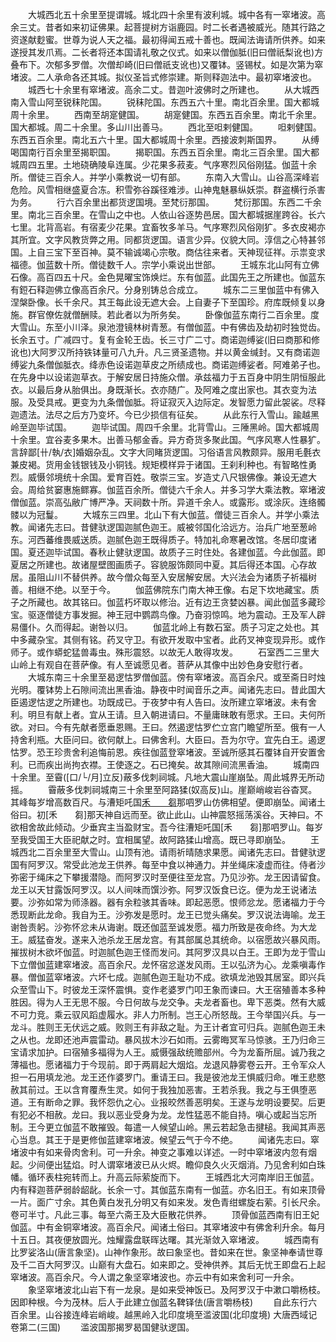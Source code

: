 <!-- { "loadSidebar": true } -->
　　大城西北五十余里至提谓城。城北四十余里有波利城。城中各有一窣堵波。高余三丈。昔者如来初证佛果。起菩提树方诣鹿园。时二长者遇被威光。随其行路之资遂献麨蜜。世尊为说人天之福。最初得闻五戒十善也。既闻法诲请所供养。如来遂授其发爪焉。二长者将还本国请礼敬之仪式。如来以僧伽胝(旧曰僧祇梨讹也)方叠布下。次郁多罗僧。次僧却崎(旧曰僧祇支讹也)又覆钵。竖锡杖。如是次第为窣堵波。二人承命各还其城。拟仪圣旨式修崇建。斯则释迦法中。最初窣堵波也。
　　城西七十余里有窣堵波。高余二丈。昔迦叶波佛时之所建也。
　　从大城西南入雪山阿至锐秣陀国。
　　锐秣陀国。东西五六十里。南北百余里。国大都城周十余里。
　　西南至胡寔健国。
　　胡寔健国。东西五百余里。南北千余里。国大都城。周二十余里。多山川出善马。
　　西北至呾剌健国。
　　呾剌健国。东西五百余里。南北五六十里。国大都城周十余里。西接波刺斯国界。
　　从缚喝国南行百余里至揭职国。
　　揭职国。东西五百余里。南北三百余里。国大都城周四五里。土地硗确陵阜连属。少花果多菽麦。气序寒烈风俗刚猛。伽蓝十余所。僧徒三百余人。并学小乘教说一切有部。
　　东南入大雪山。山谷高深峰岩危险。风雪相继盛夏合冻。积雪弥谷蹊径难涉。山神鬼魅暴纵妖崇。群盗横行杀害为务。
　　行六百余里出都货逻国境。至梵衍那国。
　　梵衍那国。东西二千余里。南北三百余里。在雪山之中也。人依山谷逐势邑居。国大都城据崖跨谷。长六七里。北背高岩。有宿麦少花果。宜畜牧多羊马。气序寒烈风俗刚犷。多衣皮褐亦其所宜。文字风教货弊之用。同都货逻国。语言少异。仪貌大同。淳信之心特甚邻国。上自三宝下至百神。莫不输诚竭心宗敬。商估往来者。天神现征祥。示祟变求福德。伽蓝数十所。僧徒数千人。宗学小乘说出世部。
　　王城东北山阿有立佛石像。高百四五十尺。金色晃曜宝饰焕烂。东有伽蓝。此国先王之所建也。伽蓝东有鋀石释迦佛立像高百余尺。分身别铸总合成立。
　　城东二三里伽蓝中有佛入涅槃卧像。长千余尺。其王每此设无遮大会。上自妻子下至国珍。府库既倾复以身施。群官僚佐就僧酬赎。若此者以为所务矣。
　　卧像伽蓝东南行二百余里。度大雪山。东至小川泽。泉池澄镜林树青葱。有僧伽蓝。中有佛齿及劫初时独觉齿。长余五寸。广减四寸。复有金轮王齿。长三寸广二寸。商诺迦缚娑(旧曰商那和修讹也)大阿罗汉所持铁钵量可八九升。凡三贤圣遗物。并以黄金缄封。又有商诺迦缚娑九条僧伽胝衣。绛赤色设诺迦草皮之所绩成也。商诺迦缚娑者。阿难弟子也。在先身中以设诺迦草衣。于解安居日持施众僧。承兹福力于五百身中阴生阴恒服此衣。以最后身从胎俱出。身既渐长。衣亦随广。及阿难之度出家也。其衣变为法服。及受具戒。更变为九条僧伽胝。将证寂灭入边际定。发智愿力留此袈裟。尽释迦遗法。法尽之后方乃变坏。今已少损信有征矣。
　　从此东行入雪山。踰越黑岭至迦毕试国。
　　迦毕试国。周四千余里。北背雪山。三陲黑岭。国大都城周十余里。宜谷麦多果木。出善马郁金香。异方奇货多聚此国。气序风寒人性暴犷。言辞鄙[卄/執/衣]婚姻杂乱。文字大同睹货逻国。习俗语言风教颇异。服用毛氎衣兼皮褐。货用金钱银钱及小铜钱。规矩模样异于诸国。王刹利种也。有智略性勇烈。威慑邻境统十余国。爱育百姓。敬崇三宝。岁造丈八尺银佛像。兼设无遮大会。周给贫窭惠施鳏寡。伽蓝百余所。僧徒六千余人。并多习学大乘法教。窣堵波僧伽蓝。崇高弘敝广博严净。天祠数十所。异道千余人。或露形。或涂灰。连络髑髅以为冠鬘。
　　大城东三四里。北山下有大伽蓝。僧徒三百余人。并学小乘法教。闻诸先志曰。昔健驮逻国迦腻色迦王。威被邻国化洽远方。治兵广地至葱岭东。河西蕃维畏威送质。迦腻色迦王既得质子。特加礼命寒暑改馆。冬居印度诸国。夏还迦毕试国。春秋止健驮逻国。故质子三时住处。各建伽蓝。今此伽蓝。即夏居之所建也。故诸屋壁图画质子。容貌服饰颇同中夏。其后得还本国。心存故居。虽阻山川不替供养。故今僧众每至入安居解安居。大兴法会为诸质子祈福树善。相继不绝。以至于今。
　　伽蓝佛院东门南大神王像。右足下坎地藏宝。质子之所藏也。故其铭曰。伽蓝朽坏取以修治。近有边王贪婪凶暴。闻此伽蓝多藏珍宝。驱逐僧徒方事发掘。神王冠中鹦鹉鸟像。乃奋羽惊鸣。地为震动。王及军人辟易僵仆。久而得起。谢咎以归。
　　伽蓝北岭上有数石室。质子习定之处也。其中多藏杂宝。其侧有铭。药叉守卫。有欲开发取中宝者。此药叉神变现异形。或作师子。或作蟒蛇猛兽毒虫。殊形震怒。以故无人敢得攻发。
　　石室西二三里大山岭上有观自在菩萨像。有人至诚愿见者。菩萨从其像中出妙色身安慰行者。
　　大城东南三十余里至曷逻怙罗僧伽蓝。傍有窣堵波。高百余尺。或至斋日时烛光明。覆钵势上石隙间流出黑香油。静夜中时闻音乐之声。闻诸先志曰。昔此国大臣遏逻怙逻之所建也。功既成已。于夜梦中有人告曰。汝所建立窣堵波。未有舍利。明旦有献上者。宜从王请。旦入朝进请曰。不量庸昧敢有愿求。王曰。夫何所欲。对曰。今有先献者愿垂恩赐。王曰。然遏逻怙罗伫立宫门瞻望所至。俄有一人持舍利瓶。大臣问曰。欲何献上。曰佛舍利。大臣曰。吾为尔守。宜先白王。遏逻怙罗。恐王珍贵舍利追悔前恩。疾往伽蓝登窣堵波。至诚所感其石覆钵自开安置舍利。已而疾出尚拘衣襟。王使逐之。石已掩矣。故其隙间流黑香油。
　　城南四十余里。至霫([口/└/月]立反)蔽多伐刺祠城。凡地大震山崖崩坠。周此城界无所动摇。
　　霫蔽多伐刺祠城南三十余里至阿路猱(奴高反)山。崖巅峭峻岩谷杳冥。其峰每岁增高数百尺。与漕矩吒国[禾　　芻](士句反下同)那呬罗山仿佛相望。便即崩坠。闻诸土俗曰。初[禾　　芻]那天神自远而至。欲止此山。山神震怒摇荡溪谷。天神曰。不欲相舍故此倾动。少垂宾主当盈财宝。吾今往漕矩吒国[禾　　芻]那呬罗山。每岁至我受国王大臣祀献之时。宜相属望。故阿路猱山增高。既已寻即崩坠。
　　王城西北二百余里至大雪山。山顶有池。请雨祈晴随求果愿。闻诸先志曰。昔健驮逻国有阿罗汉。常受此池龙王供养。每至中食以神通力。并坐绳床凌虚而往。侍者沙弥密于绳床之下攀援潜隐。而阿罗汉时至便往至龙宫。乃见沙弥。龙王因请留食。龙王以天甘露饭阿罗汉。以人间味而馔沙弥。阿罗汉饭食已讫。便为龙王说诸法要。沙弥如常为师涤器。器有余粒骇其香味。即起恶愿。恨师忿龙。愿诸福力于今悉现断此龙命。我自为王。沙弥发是愿时。龙王已觉头痛矣。罗汉说法诲喻。龙王谢咎责躬。沙弥怀忿未从诲谢。既还伽蓝至诚发愿。福力所致是夜命终。为大龙王。威猛奋发。遂来入池杀龙王居龙宫。有其部属总其统命。以宿愿故兴暴风雨。摧拔树木欲坏伽蓝。时迦腻色迦王怪而发问。其阿罗汉具以白王。王即为龙于雪山下立僧伽蓝建窣堵波。高百余尺。龙怀宿忿遂发风雨。王以弘济为心。龙乘嗔毒作暴。僧伽蓝窣堵波。六坏七成。迦腻色迦王耻功不成。欲填龙池毁其居室。即兴兵众至雪山下。时彼龙王深怀震惧。变作老婆罗门叩王象而谏曰。大王宿殖善本多种胜因。得为人王无思不服。今日何故与龙交争。夫龙者畜也。卑下恶类。然有大威不可力竞。乘云驭风蹈虚履水。非人力所制。岂王心所怒哉。王今举国兴兵。与一龙斗。胜则王无伏远之威。败则王有非敌之耻。为王计者宜可归兵。迦腻色迦王未之从也。龙即还池声震雷动。暴风拔木沙石如雨。云雾晦冥军马惊骇。王乃归命三宝请求加护。曰宿殖多福得为人王。威慑强敌统赡部州。今为龙畜所屈。诚乃我之薄福也。愿诸福力于今现前。即于两肩起大烟焰。龙退风静雾卷云开。王令军众人担一石用填龙池。龙王还作婆罗门。重请王曰。我是彼池龙王惧威归命。唯王悲愍赦其前过。王以含育覆焘生灵。如何于我独加恶害。王若杀我。我之与王俱堕恶道。王有断命之罪。我怀怨仇之心。业报皎然善恶明矣。王遂与龙明设要契。后更有犯必不相赦。龙曰。我以恶业受身为龙。龙性猛恶不能自持。嗔心或起当忘所制。王今更立伽蓝不敢摧毁。每遣一人候望山岭。黑云若起急击揵槌。我闻其声恶心当息。其王于是更修伽蓝建窣堵波。候望云气于今不绝。
　　闻诸先志曰。窣堵波中有如来骨肉舍利。可一升余。神变之事难以详述。一时中窣堵波内忽有烟起。少间便出猛焰。时人谓窣堵波已从火烬。瞻仰良久火灭烟消。乃见舍利如白珠幡。循环表柱宛转而上。升高云际萦旋而下。
　　王城西北大河南岸旧王伽蓝。内有释迦菩萨弱龄龆龀。长余一寸。其伽蓝东南有一伽蓝。亦名旧王。有如来顶骨一片。面广寸余。其色黄白发孔分明又有如来发。发色青绀螺旋右萦。引长尺余。卷可半寸。凡此三事。每至六斋王及大臣散花供养。
　　顶骨伽蓝西南有旧王妃伽蓝。中有金铜窣堵波。高百余尺。闻诸土俗曰。其窣堵波中有佛舍利升余。每月十五日。其夜便放圆光。烛耀露盘联晖达曙。其光渐敛入窣堵波。
　　城西南有比罗娑洛山(唐言象坚)。山神作象形。故曰象坚也。昔如来在世。象坚神奉请世尊及千二百大阿罗汉。山巅有大盘石。如来即之。受神供养。其后无忧王即盘石上起窣堵波。高百余尺。今人谓之象坚窣堵波也。亦云中有如来舍利可一升余。
　　象坚窣堵波北山岩下有一龙泉。是如来受神饭已。及阿罗汉于中漱口嚼杨枝。因即种根。今为茂林。后人于此建立伽蓝名鞞铎佉(唐言嚼杨枝)
　　自此东行六百余里。山谷接连峰岩峭峻。越黑岭入北印度境至滥波国(北印度境)
大唐西域记卷第二(三国)
　　滥波国那揭罗曷国健驮逻国。
